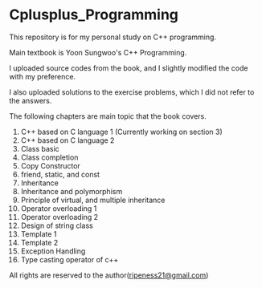 # Cplusplus_Programming

This repository is for my personal study on C++ programming.

Main textbook is Yoon Sungwoo's C++ Programming.

I uploaded source codes from the book, and I slightly modified the code with my preference.

I also uploaded solutions to the exercise problems, which I did not refer to the answers.

The following chapters are main topic that the book covers.

1. C++ based on C language 1 (Currently working on section 3)
2. C++ based on C language 2
3. Class basic
4. Class completion
5. Copy Constructor
6. friend, static, and const
7. Inheritance
8. Inheritance and polymorphism
9. Principle of virtual, and multiple inheritance
10. Operator overloading 1
11. Operator overloading 2
12. Design of string class
13. Template 1
14. Template 2
15. Exception Handling
16. Type casting operator of c++

All rights are reserved to the author(ripeness21@gmail.com)
